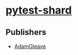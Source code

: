 # [pytest-shard](https://pypi.org/project/pytest-shard)



## Publishers
- [AdamGleave](https://pypi.org/user/AdamGleave)

